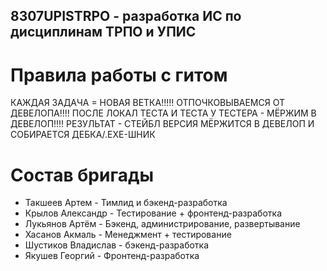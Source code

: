 ## 8307UPISTRPO - разработка ИС по дисциплинам ТРПО и УПИС
# Правила работы с гитом 
КАЖДАЯ ЗАДАЧА = НОВАЯ ВЕТКА!!!!!
ОТПОЧКОВЫВАЕМСЯ ОТ ДЕВЕЛОПА!!!!
ПОСЛЕ ЛОКАЛ ТЕСТА И ТЕСТА У ТЕСТЕРА - МЁРЖИМ В ДЕВЕЛОП!!!!
РЕЗУЛЬТАТ - СТЕЙБЛ ВЕРСИЯ МЁРЖИТСЯ В ДЕВЕЛОП И СОБИРАЕТСЯ ДЕБКА/.EXE-ШНИК

# Состав бригады
- Такшеев Артем - Тимлид и бэкенд-разработка
- Крылов Александр - Тестирование + фронтенд-разработка
- Лукьянов Артём - Бэкенд, администрирование, развертывание
- Хасанов Акмаль - Менеджмент + тестирование
- Шустиков Владислав - бэкенд-разработка
- Якушев Георгий - Фронтенд-разработка
